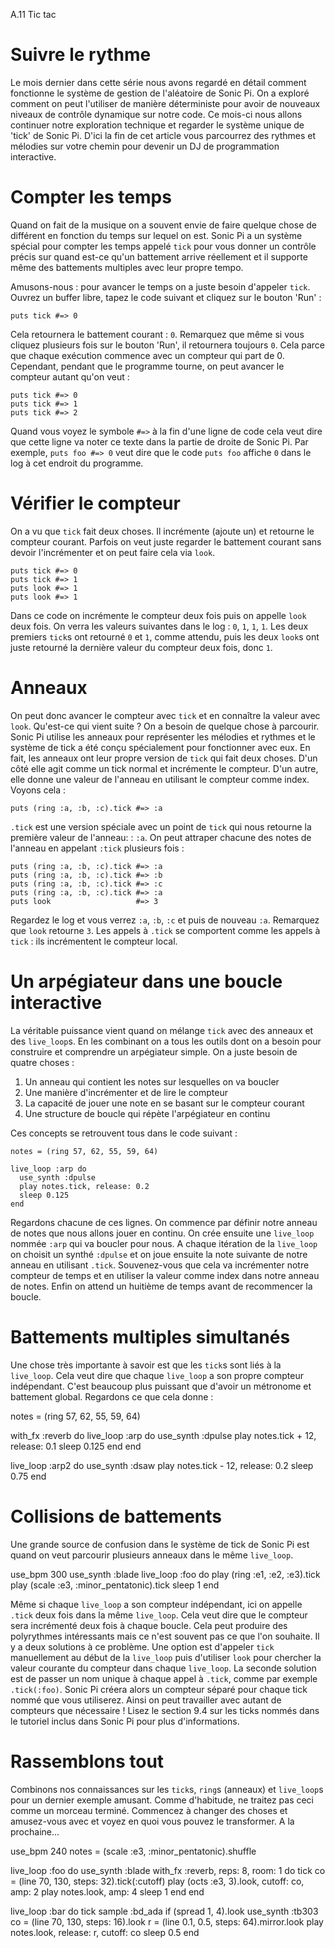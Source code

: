 A.11 Tic tac

# Suivre le rythme

Le mois dernier dans cette série nous avons regardé en détail comment
fonctionne le système de gestion de l'aléatoire de Sonic Pi. On a
exploré comment on peut l'utiliser de manière déterministe pour avoir
de nouveaux niveaux de contrôle dynamique sur notre code. Ce mois-ci
nous allons continuer notre exploration technique et regarder le
système unique de 'tick' de Sonic Pi. D'ici la fin de cet article vous
parcourrez des rythmes et mélodies sur votre chemin pour devenir un DJ
de programmation interactive.


# Compter les temps

Quand on fait de la musique on a souvent envie de faire quelque chose
de différent en fonction du temps sur lequel on est. Sonic Pi a un
système spécial pour compter les temps appelé `tick` pour vous donner
un contrôle précis sur quand est-ce qu'un battement arrive réellement
et il supporte même des battements multiples avec leur propre tempo.

Amusons-nous : pour avancer le temps on a juste besoin d'appeler
`tick`. Ouvrez un buffer libre, tapez le code suivant et cliquez sur
le bouton 'Run' :

```
puts tick #=> 0
```

Cela retournera le battement courant : `0`. Remarquez que même si
vous cliquez plusieurs fois sur le bouton 'Run', il retournera
toujours `0`. Cela parce que chaque exécution commence avec un
compteur qui part de 0. Cependant, pendant que le programme tourne, on
peut avancer le compteur autant qu'on veut :

```
puts tick #=> 0
puts tick #=> 1
puts tick #=> 2
```

<breakout> Quand vous voyez le symbole `#=>` à la fin d'une ligne de
code cela veut dire que cette ligne va noter ce texte dans la partie
de droite de Sonic Pi. Par exemple, `puts foo #=> 0` veut dire que le
code `puts foo` affiche `0` dans le log à cet endroit du programme.
</breakout>

# Vérifier le compteur

On a vu que `tick` fait deux choses. Il incrémente (ajoute un) et
retourne le compteur courant. Parfois on veut juste regarder le
battement courant sans devoir l'incrémenter et on peut faire cela via
`look`.

``` 
puts tick #=> 0
puts tick #=> 1
puts look #=> 1
puts look #=> 1
``` 

Dans ce code on incrémente le compteur deux fois puis on appelle
`look` deux fois. On verra les valeurs suivantes dans le log : `0`,
`1`, `1`, `1`. Les deux premiers `tick`s ont retourné `0` et `1`,
comme attendu, puis les deux `look`s ont juste retourné la dernière
valeur du compteur deux fois, donc `1`.


# Anneaux

On peut donc avancer le compteur avec `tick` et en connaître la valeur
avec `look`. Qu'est-ce qui vient suite ? On a besoin de quelque chose
à parcourir. Sonic Pi utilise les anneaux pour représenter les
mélodies et rythmes et le système de tick a été conçu spécialement
pour fonctionner avec eux. En fait, les anneaux ont leur propre
version de `tick` qui fait deux choses. D'un côté elle agit comme un
tick normal et incrémente le compteur. D'un autre, elle donne une
valeur de l'anneau en utilisant le compteur comme index. Voyons cela :

```
puts (ring :a, :b, :c).tick #=> :a
```

`.tick` est une version spéciale avec un point de `tick` qui nous
retourne la première valeur de l'anneau: : `:a`. On peut attraper
chacune des notes de l'anneau en appelant `:tick` plusieurs fois :

```
puts (ring :a, :b, :c).tick #=> :a
puts (ring :a, :b, :c).tick #=> :b
puts (ring :a, :b, :c).tick #=> :c
puts (ring :a, :b, :c).tick #=> :a
puts look                   #=> 3
```

Regardez le log et vous verrez `:a`, `:b`, `:c` et puis de nouveau
`:a`. Remarquez que `look` retourne `3`. Les appels à `.tick` se
comportent comme les appels à `tick` : ils incrémentent le compteur
local.


# Un arpégiateur dans une boucle interactive

La véritable puissance vient quand on mélange `tick` avec des anneaux
et des `live_loop`s. En les combinant on a tous les outils dont on a
besoin pour construire et comprendre un arpégiateur simple. On a juste
besoin de quatre choses :

1. Un anneau qui contient les notes sur lesquelles on va boucler
2. Une manière d'incrémenter et de lire le compteur
3. La capacité de jouer une note en se basant sur le compteur courant
4. Une structure de boucle qui répète l'arpégiateur en continu

Ces concepts se retrouvent tous dans le code suivant :

```
notes = (ring 57, 62, 55, 59, 64)

live_loop :arp do
  use_synth :dpulse
  play notes.tick, release: 0.2
  sleep 0.125
end
```

Regardons chacune de ces lignes. On commence par définir notre anneau
de notes que nous allons jouer en continu. On crée ensuite une
`live_loop` nommée `:arp` qui va boucler pour nous. A chaque itération
de la `live_loop` on choisit un synthé `:dpulse` et on joue ensuite la
note suivante de notre anneau en utilisant `.tick`. Souvenez-vous que
cela va incrémenter notre compteur de temps et en utiliser la valeur
comme index dans notre anneau de notes. Enfin on attend un huitième de
temps avant de recommencer la boucle.

# Battements multiples simultanés

Une chose très importante à savoir est que les `tick`s sont liés à la
`live_loop`. Cela veut dire que chaque `live_loop` a son propre
compteur indépendant. C'est beaucoup plus puissant que d'avoir un
métronome et battement global. Regardons ce que cela donne :

notes = (ring 57, 62, 55, 59, 64)

with_fx :reverb do
  live_loop :arp do
    use_synth :dpulse
    play notes.tick + 12, release: 0.1
    sleep 0.125
  end
end

live_loop :arp2 do
  use_synth :dsaw
  play notes.tick - 12, release: 0.2
  sleep 0.75
end

# Collisions de battements

Une grande source de confusion dans le système de tick de Sonic Pi est
quand on veut parcourir plusieurs anneaux dans le même `live_loop`.

use_bpm 300
use_synth :blade
live_loop :foo do
  play (ring :e1, :e2, :e3).tick
  play (scale :e3, :minor_pentatonic).tick
  sleep 1
end

Même si chaque `live_loop` a son compteur indépendant, ici on appelle
`.tick` deux fois dans la même `live_loop`. Cela veut dire que le
compteur sera incrémenté deux fois à chaque boucle. Cela peut produire
des polyrythmes intéressants mais ce n'est souvent pas ce que l'on
souhaite. Il y a deux solutions à ce problème. Une option est
d'appeler `tick` manuellement au début de la `live_loop` puis
d'utiliser `look` pour chercher la valeur courante du compteur dans
chaque `live_loop`. La seconde solution est de passer un nom unique
à chaque appel à `.tick`, comme par exemple `.tick(:foo)`. Sonic Pi
créera alors un compteur séparé pour chaque tick nommé que vous
utiliserez. Ainsi on peut travailler avec autant de compteurs que
nécessaire ! Lisez le section 9.4 sur les ticks nommés dans le
tutoriel inclus dans Sonic Pi pour plus d'informations.

# Rassemblons tout

Combinons nos connaissances sur les `tick`s, `ring`s (anneaux) et
`live_loop`s pour un dernier exemple amusant. Comme d'habitude, ne
traitez pas ceci comme un morceau terminé. Commencez à changer des
choses et amusez-vous avec et voyez en quoi vous pouvez le
transformer. A la prochaine...


use_bpm 240
notes = (scale :e3, :minor_pentatonic).shuffle

live_loop :foo do
  use_synth :blade
  with_fx :reverb, reps: 8, room: 1 do
    tick
    co = (line 70, 130, steps: 32).tick(:cutoff)
    play (octs :e3, 3).look, cutoff: co, amp: 2
    play notes.look, amp: 4
    sleep 1
  end
end

live_loop :bar do
  tick
  sample :bd_ada if (spread 1, 4).look
  use_synth :tb303
  co = (line 70, 130, steps: 16).look
  r = (line 0.1, 0.5, steps: 64).mirror.look
  play notes.look, release: r, cutoff: co
  sleep 0.5
end
